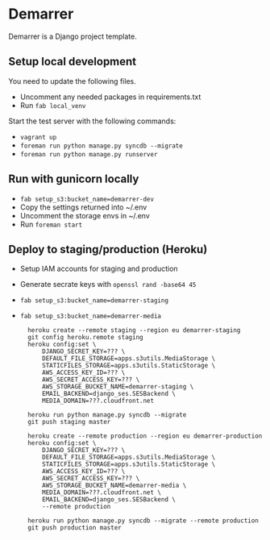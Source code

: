 Demarrer
========

Demarrer is a Django project template.

Setup local development
-----------------------

You need to update the following files.

* Uncomment any needed packages in requirements.txt
* Run `fab local_venv`

Start the test server with the following commands:

* `vagrant up`
* `foreman run python manage.py syncdb --migrate`
* `foreman run python manage.py runserver`

Run with gunicorn locally
-------------------------

* `fab setup_s3:bucket_name=demarrer-dev`
* Copy the settings returned into ~/.env
* Uncomment the storage envs in ~/.env
* Run `foreman start`

Deploy to staging/production (Heroku)
-----------------------------

* Setup IAM accounts for staging and production
* Generate secrate keys with `openssl rand -base64 45`
* `fab setup_s3:bucket_name=demarrer-staging`
* `fab setup_s3:bucket_name=demarrer-media`


        heroku create --remote staging --region eu demarrer-staging
        git config heroku.remote staging
        heroku config:set \
            DJANGO_SECRET_KEY=??? \
            DEFAULT_FILE_STORAGE=apps.s3utils.MediaStorage \
            STATICFILES_STORAGE=apps.s3utils.StaticStorage \
            AWS_ACCESS_KEY_ID=??? \
            AWS_SECRET_ACCESS_KEY=??? \
            AWS_STORAGE_BUCKET_NAME=demarrer-staging \
            EMAIL_BACKEND=django_ses.SESBackend \
            MEDIA_DOMAIN=???.cloudfront.net

        heroku run python manage.py syncdb --migrate
        git push staging master

        heroku create --remote production --region eu demarrer-production
        heroku config:set \
            DJANGO_SECRET_KEY=??? \
            DEFAULT_FILE_STORAGE=apps.s3utils.MediaStorage \
            STATICFILES_STORAGE=apps.s3utils.StaticStorage \
            AWS_ACCESS_KEY_ID=??? \
            AWS_SECRET_ACCESS_KEY=??? \
            AWS_STORAGE_BUCKET_NAME=demarrer-media \
            MEDIA_DOMAIN=???.cloudfront.net \
            EMAIL_BACKEND=django_ses.SESBackend \
            --remote production

        heroku run python manage.py syncdb --migrate --remote production
        git push production master
